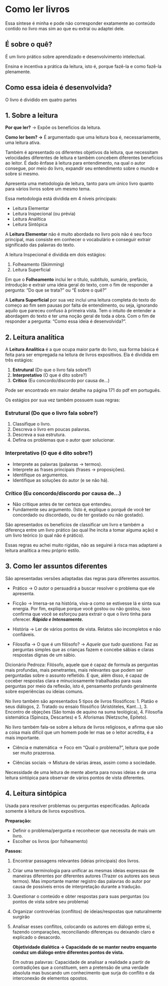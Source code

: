 # Como ler livros

Essa síntese é minha e pode não corresponder exatamente ao conteúdo contido no livro mas sim ao que eu extraí ou adaptei dele.

## É sobre o quê?

É um livro prático sobre aprendizado e desenvolvimento intelectual.

Ensina e incentiva a prática da leitura, isto é, porque fazê-la e como fazê-la plenamente.  

## Como essa ideia é desenvolvida?

O livro é dividido em quatro partes

## 1. Sobre a leitura

**Por que ler?** → Expõe os benefícios da leitura.

**Como ler bem? →** É argumentado que uma leitura boa é, necessariamente, uma leitura ativa.

Também é apresentado os diferentes objetivos da leitura, que necessitam velocidades diferentes de leitura e também concebem diferentes benefícios ao leitor. É dado ênfase à leitura para entendimento, na qual o autor consegue, por meio do livro, expandir seu entendimento sobre o mundo e sobre si mesmo.

Apresenta uma metodologia de leitura, tanto para um único livro quanto para vários livros sobre um mesmo tema. 

Essa metodologia está dividida em 4 níveis principais:

- Leitura Elementar
- Leitura Inspecional (ou prévia)
- Leitura Analítica
- Leitura Sintópica

A **Leitura Elementar** não é muito abordada no livro pois não é seu foco principal, mas consiste em conhecer o vocabulário e conseguir extrair significado das palavras do texto.

A leitura Inspecional é dividida em dois estágios:

1. Folheamento (Skimming)
2. Leitura Superficial

Em que o **Folheamento** inclui ler o título, subtítulo, sumário, prefácio, introdução e extrair uma ideia geral do texto, com o fim de responder a pergunta: “Do que se trata?” ou “É sobre o quê?”

A **Leitura Superficial** por sua vez inclui uma leitura completa do texto do começo ao fim sem pausas por falta de entendimento, ou seja, ignorando aquilo que pareceu confuso à primeira vista. Tem o intuito de entender a abordagem do texto e ter uma noção geral de toda a obra. Com o fim de responder a pergunta: “Como essa ideia é desenvolvida?”.

## 2. Leitura analítica

A **Leitura Analítica** é a que ocupa maior parte do livro, sua forma básica é feita para ser empregada na leitura de livros expositivos. Ela é dividida em três estágios:

1. **Estrutural** (Do que o livro fala sobre?)
2. **Interpretativo** (O que é dito sobre?)
3. **Crítico** (Eu concordo/discordo por causa de…)

Pode ser encontrado em maior detalhe na página 171 do pdf em português.

Os estágios por sua vez também possuem suas regras:

### **Estrutural** (Do que o livro fala sobre?)

1. Classifique o livro.
2. Descreva o livro em poucas palavras.
3. Descreva a sua estrutura.
4. Defina os problemas que o autor quer solucionar.

### **Interpretativo** (O que é dito sobre?)

- Interprete as palavras (palavras → termos).
- Interprete as frases principais (frases → proposições).
- Identifique os argumentos.
- Identifique as soluções do autor (e se não há).

### **Crítico** (Eu concordo/discordo por causa de…)

- Não critique antes de ter certeza que entendeu.
- Fundamente seu argumento. (Isto é, explique o porquê de você ter concordado ou discordado, ou de ter gostado ou não gostado).

São apresentados os benefícios de classificar um livro e também a diferença entre um livro prático (ao qual lhe incita a tomar alguma ação) e um livro teórico (o qual não é prático).

Essas regras eu achei muito rígidas, não as seguirei à risca mas adaptarei a leitura analítica a meu próprio estilo.

## 3. Como ler assuntos diferentes

São apresentadas versões adaptadas das regras para diferentes assuntos. 

- Prático → O autor o persuadirá a buscar resolver o problema que ele apresenta.

- Ficção → Imersa-se na história, viva-a como se estivesse lá e sinta sua energia. Por fim, explique porque você gostou ou não gostou, isso confirma que você se esforçou para extrair o que o livro tinha para oferecer. ***Rápida e Intensamente.***

- História → Ler de vários pontos de vista. Relatos são incompletos e não confiáveis.

- Filosofia → O que é um filósofo? → *Aquele que tudo questiona.* Faz as perguntas simples que as crianças fazem e concebe sábias e claras respostas dignas de um sábio. 

Dicionário Pedroza: Filósofo, aquele que é capaz de formula as perguntas mais profundas, mais penetrantes, mais relevantes que podem ser perguntadas sobre o assunto refletido. E que, além disso, é capaz de coceber respostas clara e minuciosamente trabalhadas para suas perguntas por meio da reflexão, isto é, pensamento profundo geralmente sobre experiências ou ideias comuns. 

No livro também são apresentados 5 tipos de livros filosóficos: 1. Platão e seus diálogos, 2. Tratado ou ensaio filosófico (Aristóteles, Kant…), 3. Encontro de objeções (São tomás de aquino na suma teológica), 4. Filosofia sistemática (Spinoza, Descartes) e 5. Aforismas (Nietzsche, Epiteto).

No livro também fala-se sobre a leitura de livros religiosos, e afirma que são a coisa mais difícil que um homem pode ler mas se o leitor acredita, é a mais importante.

- Ciência e matemática → Foco em “Qual o problema?”, leitura que pode ser muito prazerosa.

- Ciências sociais → Mistura de várias áreas, assim como a sociedade. 

Necessidade de uma leitura de mente aberta para novas ideias e de uma leitura sintópica para observar de vários pontos de vista diferentes.

## 4. Leitura sintópica

Usada para resolver problemas ou perguntas especificadas. Aplicada somente à leitura de livros expositivos.

**Preparação:**

- Definir o problema/pergunta e reconhecer que necessita de mais um livro.
- Escolher os livros (por folheamento)

**Passos:**

1. Encontrar passagens relevantes (ideias principais) dos livros.
2. Criar uma terminologia para unificar as mesmas ideias expressas de maneiras diferentes por diferentes autores (Trazer os autores aos seus termos). Mas importante manter registro das palavras do autor por causa de possíveis erros de interpretação durante a tradução.
3. Questionar o conteúdo e obter respostas para suas perguntas (ou pontos de vista sobre seu problema)
4. Organizar controvérias (conflitos) de ideias/respostas que naturalmente surgirão
5. Analisar esses conflitos, colocando os autores em diálogo entre si, fazendo comparações, reconciliando diferenças ou deixando claro e explicado o desacordo.
    
    **Objetividade dialética → Capacidade de se manter neutro enquanto conduz um diálogo entre diferentes pontos de vista.**
    
    Em outras palavras: Capacidade de analisar a realidade a partir de contradições que a constituem, sem a pretensão de uma verdade absoluta mas buscando um conhecimento que surja do conflito e da interconexão de elementos opostos.
